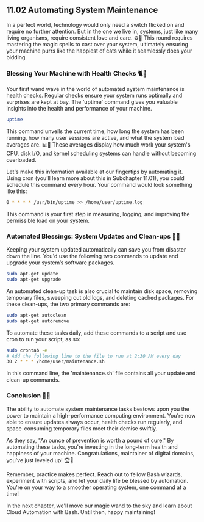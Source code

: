 ## 11.02 Automating System Maintenance

In a perfect world, technology would only need a switch flicked on and require no further attention. But in the one we live in, systems, just like many living organisms, require consistent love and care. ⚙️🔧 This round requires mastering the magic spells to cast over your system, ultimately ensuring your machine purrs like the happiest of cats while it seamlessly does your bidding.

### Blessing Your Machine with Health Checks 🐈💖

Your first wand wave in the world of automated system maintenance is health checks. Regular checks ensure your system runs optimally and surprises are kept at bay. The 'uptime' command gives you valuable insights into the health and performance of your machine.

```bash
uptime
```

This command unveils the current time, how long the system has been running, how many user sessions are active, and what the system load averages are. 📊🧐 These averages display how much work your system's CPU, disk I/O, and kernel scheduling systems can handle without becoming overloaded. 

Let's make this information available at our fingertips by automating it. Using cron (you’ll learn more about this in Subchapter 11.01), you could schedule this command every hour. Your command would look something like this:

```bash
0 * * * * /usr/bin/uptime >> /home/user/uptime.log
```

This command is your first step in measuring, logging, and improving the permissible load on your system.

### Automated Blessings: System Updates and Clean-ups 🧹🌟

Keeping your system updated automatically can save you from disaster down the line. You'd use the following two commands to update and upgrade your system’s software packages.

```bash
sudo apt-get update
sudo apt-get upgrade
```
An automated clean-up task is also crucial to maintain disk space, removing temporary files, sweeping out old logs, and deleting cached packages. For these clean-ups, the two primary commands are:

```bash
sudo apt-get autoclean
sudo apt-get autoremove
```

To automate these tasks daily, add these commands to a script and use cron to run your script, as so:

```bash
sudo crontab -e
# Add the following line to the file to run at 2:30 AM every day
30 2 * * * /home/user/maintenance.sh
```

In this command line, the 'maintenance.sh' file contains all your update and clean-up commands.

### Conclusion 🎉👏

The ability to automate system maintenance tasks bestows upon you the power to maintain a high-performance computing environment. You're now able to ensure updates always occur, health checks run regularly, and space-consuming temporary files meet their demise swiftly. 

As they say, "An ounce of prevention is worth a pound of cure." By automating these tasks, you're investing in the long-term health and happiness of your machine. Congratulations, maintainer of digital domains, you’ve just leveled up! 🏆🚀

Remember, practice makes perfect. Reach out to fellow Bash wizards, experiment with scripts, and let your daily life be blessed by automation. You're on your way to a smoother operating system, one command at a time!

In the next chapter, we'll move our magic wand to the sky and learn about Cloud Automation with Bash. Until then, happy maintaining!